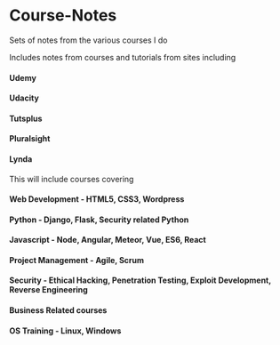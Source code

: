 # Course-Notes
Sets of notes from the various courses I do
  
Includes notes from courses and tutorials from sites including
#### Udemy
#### Udacity
#### Tutsplus
#### Pluralsight
#### Lynda

  
This will include courses covering
####  Web Development - HTML5, CSS3, Wordpress
####  Python - Django, Flask, Security related Python
####  Javascript - Node, Angular, Meteor, Vue, ES6, React
####  Project Management - Agile, Scrum
####  Security - Ethical Hacking, Penetration Testing, Exploit Development, Reverse Engineering
####  Business Related courses 
####  OS Training - Linux, Windows 
